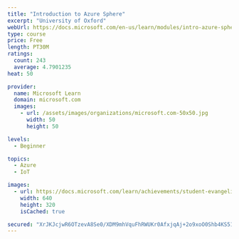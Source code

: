 ```yaml
---
title: "Introduction to Azure Sphere"
excerpt: "University of Oxford"
webUrl: https://docs.microsoft.com/en-us/learn/modules/intro-azure-sphere/
type: course
price: Free
length: PT30M
ratings:
  count: 243
  average: 4.7901235
heat: 50

provider:
  name: Microsoft Learn
  domain: microsoft.com
  images:
    - url: /assets/images/organizations/microsoft.com-50x50.jpg
      width: 50
      height: 50

levels:
  - Beginner

topics:
  - Azure
  - IoT

images:
  - url: https://docs.microsoft.com/learn/achievements/student-evangelism/introduction-to-azure-sphere-social.png
    width: 640
    height: 320
    isCached: true

secured: "XrJKJcjwR6OTzevA8Se0/XDM9mhVquFhRWUKr0AfxjqAj+2o9xoO0Shb4KS51SeHakBl4RVzs/CmHHa6gt31+KODwmE3+swczvMfYhQvVQ0tUPdRy0BfPieusZiDob6Y1gfhaEx7UxcUGGd6P9QaiU/6WdVPUy0KjjuBhLrIH6zZeNtTbP4BSOb6rVVh2X6f7lL4xocve5oDVYQ1z/U94X1sj7v1yQLVhGTFEuySqLA3BHB7tAItR7vU3P/6V/UhNdP4lBSJluyPAb9Avbhxup2ysqqM+/4Nigko2pcG6TdEU9hgN3sKWz1vGWg24t+6fInfgR9+Z0e3lHLzyA8q6AHe10sNBV/cB1IuFBm+dMDSGTfMHpysa2WIRDyriL3zRqE8vSh4uCeMyYg+6iuEJggppEoKerF5x8pT0cVTlzI=;z2S8Mtm75BRth5bV6pqyhg=="
---
```


